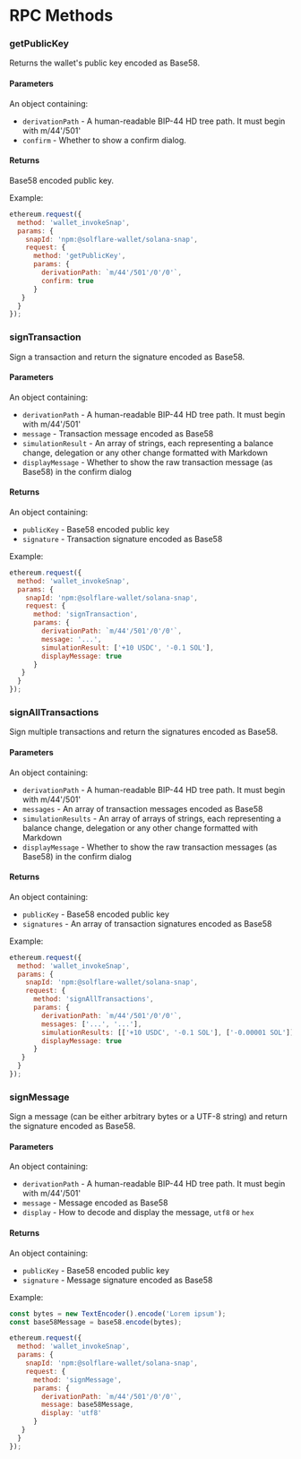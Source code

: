 # RPC Methods

### getPublicKey

Returns the wallet's public key encoded as Base58.

#### Parameters

An object containing:

- `derivationPath` - A human-readable BIP-44 HD tree path. It must begin with m/44'/501'
- `confirm` - Whether to show a confirm dialog.

#### Returns

Base58 encoded public key.

Example:

```javascript
ethereum.request({
  method: 'wallet_invokeSnap',
  params: {
    snapId: 'npm:@solflare-wallet/solana-snap',
    request: {
      method: 'getPublicKey',
      params: {
        derivationPath: `m/44'/501'/0'/0'`,
        confirm: true
      }
   }
  }
});
```

### signTransaction

Sign a transaction and return the signature encoded as Base58.

#### Parameters

An object containing:

- `derivationPath` - A human-readable BIP-44 HD tree path. It must begin with m/44'/501'
- `message` - Transaction message encoded as Base58
- `simulationResult` - An array of strings, each representing a balance change, delegation or any other change formatted with Markdown
- `displayMessage` - Whether to show the raw transaction message (as Base58) in the confirm dialog

#### Returns

An object containing:

- `publicKey` - Base58 encoded public key
- `signature` - Transaction signature encoded as Base58

Example:

```javascript
ethereum.request({
  method: 'wallet_invokeSnap',
  params: {
    snapId: 'npm:@solflare-wallet/solana-snap',
    request: {
      method: 'signTransaction',
      params: {
        derivationPath: `m/44'/501'/0'/0'`,
        message: '...',
        simulationResult: ['+10 USDC', '-0.1 SOL'],
        displayMessage: true
      }
   }
  }
});
```

### signAllTransactions

Sign multiple transactions and return the signatures encoded as Base58.

#### Parameters

An object containing:

- `derivationPath` - A human-readable BIP-44 HD tree path. It must begin with m/44'/501'
- `messages` - An array of transaction messages encoded as Base58
- `simulationResults` - An array of arrays of strings, each representing a balance change, delegation or any other change formatted with Markdown
- `displayMessage` - Whether to show the raw transaction messages (as Base58) in the confirm dialog

#### Returns

An object containing:

- `publicKey` - Base58 encoded public key
- `signatures` - An array of transaction signatures encoded as Base58

Example:

```javascript
ethereum.request({
  method: 'wallet_invokeSnap',
  params: {
    snapId: 'npm:@solflare-wallet/solana-snap',
    request: {
      method: 'signAllTransactions',
      params: {
        derivationPath: `m/44'/501'/0'/0'`,
        messages: ['...', '...'],
        simulationResults: [['+10 USDC', '-0.1 SOL'], ['-0.00001 SOL']],
        displayMessage: true
      }
   }
  }
});
```

### signMessage

Sign a message (can be either arbitrary bytes or a UTF-8 string) and return the signature encoded as Base58.

#### Parameters

An object containing:

- `derivationPath` - A human-readable BIP-44 HD tree path. It must begin with m/44'/501'
- `message` - Message encoded as Base58
- `display` - How to decode and display the message, `utf8` or `hex`

#### Returns

An object containing:

- `publicKey` - Base58 encoded public key
- `signature` - Message signature encoded as Base58

Example:

```javascript
const bytes = new TextEncoder().encode('Lorem ipsum');
const base58Message = base58.encode(bytes);

ethereum.request({
  method: 'wallet_invokeSnap',
  params: {
    snapId: 'npm:@solflare-wallet/solana-snap',
    request: {
      method: 'signMessage',
      params: {
        derivationPath: `m/44'/501'/0'/0'`,
        message: base58Message,
        display: 'utf8'
      }
   }
  }
});
```
